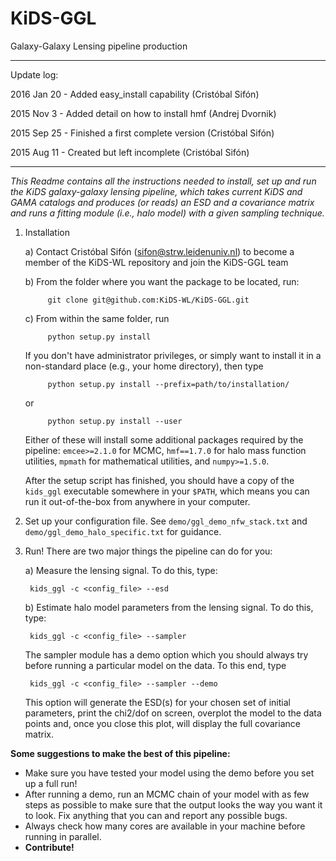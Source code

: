 # KiDS-GGL
Galaxy-Galaxy Lensing pipeline production

---
Update log:

2016 Jan 20 - Added easy_install capability (Cristóbal Sifón)

2015 Nov 3 - Added detail on how to install hmf (Andrej Dvornik)

2015 Sep 25 - Finished a first complete version (Cristóbal Sifón)

2015 Aug 11 - Created but left incomplete (Cristóbal Sifón)

---

*This Readme contains all the instructions needed to install, set up and run
the KiDS galaxy-galaxy lensing pipeline, which takes current KiDS and GAMA
catalogs and produces (or reads) an ESD and a covariance matrix and runs a
fitting module (i.e., halo model) with a given sampling technique.*

1. Installation

    a) Contact Cristóbal Sifón (sifon@strw.leidenuniv.nl) to become a member
       of the KiDS-WL repository and join the KiDS-GGL team


    b) From the folder where you want the package to be located, run:

            git clone git@github.com:KiDS-WL/KiDS-GGL.git

    c) From within the same folder, run

            python setup.py install

    If you don't have administrator privileges, or simply want to install it in a non-standard place (e.g., your home directory), then type

            python setup.py install --prefix=path/to/installation/
    
    or
    
            python setup.py install --user

    Either of these will install some additional packages required by the pipeline: `emcee>=2.1.0` for MCMC, `hmf==1.7.0` for halo mass function utilities, `mpmath` for mathematical utilities, and `numpy>=1.5.0`.

    After the setup script has finished, you should have a copy of the `kids_ggl` executable somewhere in your `$PATH`, which means you can run it out-of-the-box from anywhere in your computer.

2. Set up your configuration file. See `demo/ggl_demo_nfw_stack.txt` and `demo/ggl_demo_halo_specific.txt` for guidance.

3. Run! There are two major things the pipeline can do for you:

    a) Measure the lensing signal. To do this, type:

        kids_ggl -c <config_file> --esd

    b) Estimate halo model parameters from the lensing signal. To do this, type:

        kids_ggl -c <config_file> --sampler

    The sampler module has a demo option which you should always try before running a particular model on the data. To this end, type

        kids_ggl -c <config_file> --sampler --demo

    This option will generate the ESD(s) for your chosen set of initial parameters, print the chi2/dof on screen, overplot the model to the data points and, once you close this plot, will display the full covariance matrix.

**Some suggestions to make the best of this pipeline:**

- Make sure you have tested your model using the demo before you set up a full run!
- After running a demo, run an MCMC chain of your model with as few steps as possible to make sure that the output looks the way you want it to look. Fix anything that you can and report any possible bugs.
- Always check how many cores are available in your machine before running in parallel.
- **Contribute!**
